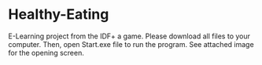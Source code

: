 # Healthy-Eating
E-Learning project from the IDF+ a game.
Please download all files to your computer. Then, open Start.exe file to run the program.
See attached image for the opening screen.
